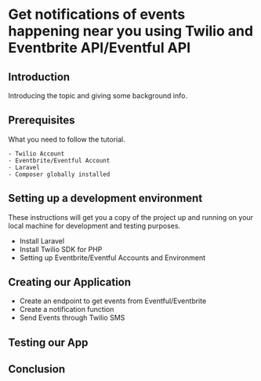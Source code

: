 # Get notifications of events happening near you using Twilio and Eventbrite API/Eventful API

## Introduction

Introducing the topic and giving some background info.

## Prerequisites

What you need to follow the tutorial.

```
- Twilio Account
- Eventbrite/Eventful Account
- Laravel
- Composer globally installed
```

## Setting up a development environment
These instructions will get you a copy of the project up and running on your local machine for development and testing purposes. 
* Install Laravel
* Install Twilio SDK for PHP
* Setting up Eventbrite/Eventful Accounts and Environment

## Creating our Application
* Create an endpoint to get events from Eventful/Eventbrite
* Create a notification function 
* Send Events through Twilio SMS

## Testing our App

##  Conclusion

